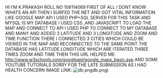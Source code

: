 HI I'M K.PRAKASH
ROLL NO 106114069 
FIRST OF ALL I DONT KNOW WHATS AN API THEN I SURFED THE NET AND GOT VITAL INFORMATION LIKE GOOGLE MAP API
I USED PHP+SQL SERVER FOR THIS TASK AND MYSQL IS MY DATABASE
I USED CSS ,AND JAVASCRIPT TO LOAD THE MAP AND CONNECT TO API
I USED PHP TO CONNECT TO MY DATABASE AND MANY AND ADDED 3 LATITUDE AND 3 LONGITUDE AND ZOOM AND TIME FUNCTION
THERE I CONNECTED 3 CITIES WHICH COULD BE VIEWED IN THE MAP AND RECONNECTED TO THE SAME POINT
THE DATABASE HAS
LATITUDE LONGITUDE WHICH ARE ITERATED THREE TIMES ZOOM AND TIME
THEN THIS URL HELPED ME:
http://www.w3schools.com/googleapi/google_maps_basic.asp
AND SOME YOUTUBE TUTORIALS
SORRY FOR THE LATE SUBMISSION AS I HAD HEALTH CONCERN
IMAGE LINK:
![db.png](raw/master/Image.png)db.png)


 

